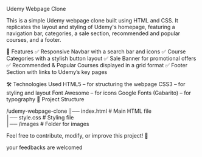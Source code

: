Udemy Webpage Clone

This is a simple Udemy webpage clone built using HTML and CSS. It replicates the layout and styling of Udemy's homepage, featuring a navigation bar, categories, a sale section, recommended and popular courses, and a footer.

🚀 Features
✅ Responsive Navbar with a search bar and icons
✅ Course Categories with a stylish button layout
✅ Sale Banner for promotional offers
✅ Recommended & Popular Courses displayed in a grid format
✅ Footer Section with links to Udemy’s key pages

🛠 Technologies Used
HTML5 – for structuring the webpage
CSS3 – for styling and layout
Font Awesome – for icons
Google Fonts (Gabarito) – for typography
📂 Project Structure

/udemy-webpage-clone
│── index.html      # Main HTML file  
│── style.css       # Styling file  
│── /images        # Folder for images  


Feel free to contribute, modify, or improve this project! 🚀

your feedbacks are welcomed








